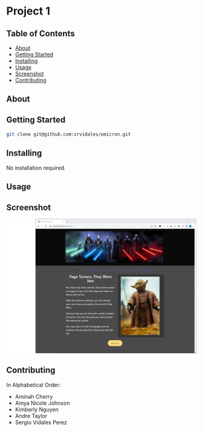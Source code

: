 # Project 1

## Table of Contents

- [About](#about)
- [Getting Started](#getting-started)
- [Installing](#installing)
- [Usage](#usage)
- [Screenshot](#screenshot)
- [Contributing](#contributing)

## About

## Getting Started

```bash
git clone git@github.com:srvidales/omicron.git
```

## Installing

No installation required.

## Usage

## Screenshot

![screenshot](./screenshot.png)

## Contributing

In Alphabetical Order:

- Aminah Cherry
- Amya Nicole Johnson
- Kimberly Nguyen
- Andre Taylor
- Sergio Vidales Perez
